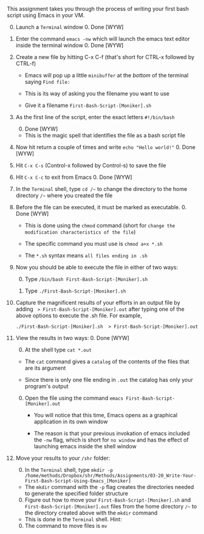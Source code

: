 
This assignment takes you through the process of writing your first bash script using Emacs in your VM.

0. Launch a `Terminal` window
   0. Done [WYW]
0. Enter the command `emacs -nw` which will launch the emacs text editor inside the terminal window
   0. Done [WYW]
0. Create a new file by hitting C-x C-f (that's short for CTRL-x followed by CTRL-f)

   * Emacs will pop up a little `minibuffer` at the _bottom_ of the terminal saying `Find file:`

   * This is its way of asking you the filename you want to use 

   * Give it a filename `First-Bash-Script-[Moniker].sh`

0. As the first line of the script, enter the exact letters `#!/bin/bash`
   
   0. Done [WYW]
   * This is the magic spell that identifies the file as a bash script file

0. Now hit return a couple of times and write `echo "Hello world!"`
   0. Done [WYW]

0. Hit `C-x C-s` (Control-x followed by Control-s) to save the file 

0. Hit `C-x C-c` to exit from Emacs
   0. Done [WYW]

0. In the `Terminal` shell, type `cd /~` to change the directory to the home directory `/~` where you created the file

0. Before the file can be executed, it must be marked as executable.
   0. Done [WYW]
   * This is done using the `chmod` command (short for `change the modification characteristics of the file`)

   * The specific command you must use is `chmod a+x *.sh` 

   * The `*.sh` syntax means `all files ending in .sh`

0. Now you should be able to execute the file in either of two ways:

   0. Type `/bin/bash First-Bash-Script-[Moniker].sh`

   0. Type `./First-Bash-Script-[Moniker].sh`

0. Capture the magnificent results of your efforts in an output file by adding ` > First-Bash-Script-[Moniker].out` after typing one of the above options to execute the .sh file. For example,

   `./First-Bash-Script-[Moniker].sh  > First-Bash-Script-[Moniker].out`

0. View the results in two ways:
   0. Done [WYW]

   0.  At the shell type `cat *.out`

      * The `cat` command gives a `catalog` of the contents of the files that are its argument 

      * Since there is only one file ending in `.out` the catalog has only your program's output

   0. Open the file using the command `emacs First-Bash-Script-[Moniker].out`

      * You will notice that this time, Emacs opens as a graphical application in its own window

      * The reason is that your previous invokation of emacs included the `-nw` flag, which is short for `no window` and has the effect of launching emacs inside the shell window

0. Move your results to your `/shr` folder:

   0.  In the `Terminal` shell, type `mkdir -p /home/methods/Dropbox/shr/Methods/Assignments/03-20_Write-Your-First-Bash-Script-Using-Emacs_[Moniker]`

      * The `mkdir` command with the `-p` flag creates the directories needed to generate the specified folder structure

   0.  Figure out how to move your `First-Bash-Script-[Moniker].sh` and `First-Bash-Script-[Moniker].out` files from the home directory `/~` to the directory created above with the `mkdir` command

      * This is done in the `Terminal` shell.  Hint:

	0. The command to move files is `mv`

